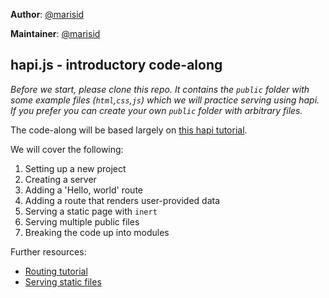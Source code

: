 **Author**: [@marisid](https://github.com/marisid)  

**Maintainer**: [@marisid](https://github.com/marisid)

## hapi.js - introductory code-along

_Before we start, please clone this repo. It contains the `public` folder with some example files (`html`,`css`,`js`) which we will practice serving using hapi. If you prefer you can create your own `public` folder with arbitrary files._

The code-along will be based largely on [this hapi tutorial](https://hapijs.com/tutorials/getting-started?lang=en_US).

We will cover the following:
1. Setting up a new project
2. Creating a server
3. Adding a 'Hello, world' route
4. Adding a route that renders user-provided data
5. Serving a static page with `inert`
6. Serving multiple public files
7. Breaking the code up into modules

Further resources:
- [Routing tutorial](https://hapijs.com/tutorials/routing)
- [Serving static files](https://hapijs.com/tutorials/serving-files)
